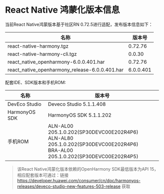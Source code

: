 # React Native 鸿蒙化版本信息

当前React Native鸿蒙版本基于社区RN 0.72.5进行适配，发布版本信息如下：

| 名称                          | 版本号                            |
| ----------------------------- | -------------------------------|
| react-native-harmony.tgz        | 0.72.76 |
| react-native-harmony-cli.tgz    | 0.0.30 |
| react_native_openharmony-6.0.0.401.har              | 0.72.76 |
| react_native_openharmony_release-6.0.0.401.har      | 6.0.0.401 |

配套IDE、SDK版本和手机ROM:

| 名称                          | 版本号                            |
| ----------------------------- | -------------------------------|
| DevEco Studio     | Deveco Studio 5.1.1.408 |
| HarmonyOS SDK     | HarmonyOS SDK 5.1.1.202 |
| 手机ROM           | ALN-AL00 205.1.0.202(SP30DEVC00E202R4P6) <br> ALN-AL80 205.1.0.202(SP30DEVC00E202R4P6) <br> BRA-AL00 205.1.0.202(SP30DEVC00E202R4P5) |

> 该React Native鸿蒙化版本依赖的OpenHarmony SDK最低版本为API 15，相应配套版本可通过：链接 https://developer.huawei.com/consumer/cn/doc/harmonyos-releases/deveco-studio-new-features-503-release 获取
